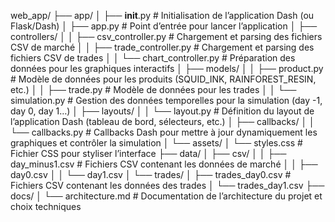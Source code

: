 web_app/
├── app/
│   ├── __init__.py           # Initialisation de l’application Dash (ou Flask/Dash)
│   ├── app.py                # Point d’entrée pour lancer l’application
│   ├── controllers/
│   │   ├── csv_controller.py     # Chargement et parsing des fichiers CSV de marché
│   │   ├── trade_controller.py   # Chargement et parsing des fichiers CSV de trades
│   │   └── chart_controller.py   # Préparation des données pour les graphiques interactifs
│   ├── models/
│   │   ├── product.py         # Modèle de données pour les produits (SQUID_INK, RAINFOREST_RESIN, etc.)
│   │   ├── trade.py           # Modèle de données pour les trades
│   │   └── simulation.py      # Gestion des données temporelles pour la simulation (day -1, day 0, day 1…)
│   ├── layouts/
│   │   └── layout.py          # Définition du layout de l’application Dash (tableau de bord, sélecteurs, etc.)
│   ├── callbacks/
│   │   └── callbacks.py       # Callbacks Dash pour mettre à jour dynamiquement les graphiques et contrôler la simulation
│   └── assets/
│       └── styles.css         # Fichier CSS pour styliser l’interface
├── data/
│   ├── csv/
│   │   ├── day_minus1.csv     # Fichiers CSV contenant les données de marché
│   │   ├── day0.csv
│   │   └── day1.csv
│   └── trades/
│       ├── trades_day0.csv    # Fichiers CSV contenant les données des trades
│       └── trades_day1.csv
├── docs/
│   └── architecture.md        # Documentation de l’architecture du projet et choix techniques